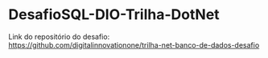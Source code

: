 # DesafioSQL-DIO-Trilha-DotNet
Link do repositório do desafio: https://github.com/digitalinnovationone/trilha-net-banco-de-dados-desafio
